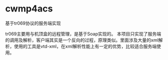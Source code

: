 # cwmp4acs
基于tr069协议的服务端实现

tr069主要用与机顶盒的远程管理，是基于Soap实现的。
本项目只实现了服务端的调用及解析，客户端其实是一个反向的过程，原理类似。里面涉及大量的xml解析，使用的工具是vtd-xml，在xml解析性能上有一定的优势，比较适合服务端使用。
